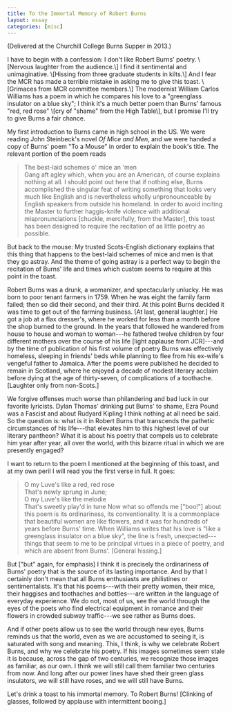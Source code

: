 ```yaml
---
title: To the Immortal Memory of Robert Burns
layout: essay
categories: [misc]
---
```


(Delivered at the Churchill College Burns Supper in 2013.)

<p class='offset' markdown='1'>
I have to begin with a confession: I don't like Robert Burns' poetry.  \[Nervous
laughter from the audience.\] I find it sentimental and unimaginative.
\[Hissing from three graduate students in kilts.\] And I fear the MCR has made a
terrible mistake in asking me to give this toast. \[Grimaces from MCR committee
members.\] The modernist William Carlos Williams has a poem in which he compares
his love to a "greenglass insulator on a blue sky"; I think it's a much better
poem than Burns' famous "red, red rose" \[cry of "shame" from the High Table\],
but I promise I'll try to give Burns a fair chance.
</p>

My first introduction to Burns came in high school in the US. We were reading
John Steinbeck's novel _Of Mice and Men_, and we were handed a copy of Burns'
poem "To a Mouse" in order to explain the book's title. The relevant portion of
the poem reads
> The best-laid schemes o' mice an 'men <br />
> Gang aft agley
which, when you are an American, of course explains nothing at all. I should
point out here that if nothing else, Burns accomplished the singular feat of
writing something that looks very much like English and is nevertheless wholly
unpronounceable by English speakers from outside his homeland. In order to avoid
inciting the Master to further haggis-knife violence with additional
mispronunciations \[chuckle, mercifully, from the Master\], this toast has been
designed to require the recitation of as little poetry as possible.

But back to the mouse: My trusted Scots-English dictionary explains that this
thing that happens to the best-laid schemes of mice and men is that they go
astray. And the theme of going astray is a perfect way to begin the recitation
of Burns' life and times which custom seems to require at this point in the
toast.

Robert Burns was a drunk, a womanizer, and spectacularly unlucky. He was born to
poor tenant farmers in 1759. When he was eight the family farm failed; then so
did their second, and their third. At this point Burns decided it was time to
get out of the farming business. \[At last, general laughter.\] He got a job at a
flax dresser's, where he worked for less than a month before the shop burned to
the ground. In the years that followed he wandered from house to house and woman
to woman---he fathered twelve children by four different mothers over the course
of his life \[light applause from JCR\]---and by the time of publication of his
first volume of poetry Burns was effectively homeless, sleeping in friends' beds
while planning to flee from his ex-wife's vengeful father to Jamaica. After the
poems were published he decided to remain in Scotland, where he enjoyed a decade
of modest literary acclaim before dying at the age of thirty-seven, of
complications of a toothache. \[Laughter only from non-Scots.\]

We forgive offenses much worse than philandering and bad luck in our favorite
lyricists. Dylan Thomas' drinking put Burns' to shame, Ezra Pound was a Fascist
and about Rudyard Kipling I think nothing at all need be said. So the question
is: what is it in Robert Burns that transcends the pathetic circumstances of his
life---that elevates him to this highest level of our literary pantheon?  What
it is about his poetry that compels us to celebrate him year after year, all
over the world, with this bizarre ritual in which we are presently engaged?

I want to return to the poem I mentioned at the beginning of this toast, and at
my own peril I will read you the first verse in full. It goes:
> O my Luve's like a red, red rose <br />
> That's newly sprung in June; <br />
> O my Luve's like the melodie <br />
> That's sweetly play'd in tune
Now what so offends me \["boo!"\] about this poem is its ordinariness, its
conventionality.  It is a commonplace that beautiful women are like flowers, and
it was for hundreds of years before Burns' time. When Williams writes that his
love is "like a greenglass insulator on a blue sky", the line is fresh,
unexpected---things that seem to me to be principal virtues in a piece of
poetry, and which are absent from Burns'. \[General hissing.\]

But \["but" again, for emphasis\] I think it is precisely the ordinariness of
Burns' poetry that is the source of its lasting importance. And by that I
certainly don't mean that all Burns enthusiasts are philistines or
sentimentalists.  It's that his poems---with their pretty women, their mice,
their haggises and toothaches and bottles---are written _in_ the language of
everyday experience.  We do not, most of us, see the world through the eyes of
the poets who find electrical equipment in romance and their flowers in crowded
subway traffic---we see rather as Burns does. 

And if other poets allow us to see the world through new eyes, Burns reminds us
that the world, even as we are accustomed to seeing it, is saturated with song
and meaning. This, I think, is why we celebrate Robert Burns, and why we
celebrate his poetry. If his images sometimes seem stale it is because, across
the gap of two centuries, we recognize those images as familiar, as our own. I
think we will still call them familiar two centuries from now. And long after
our power lines have shed their green glass insulators, we will still have
roses, and we will still have Burns.

Let's drink a toast to his immortal memory. To Robert Burns!
\[Clinking of glasses, followed by applause with intermittent booing.\]
